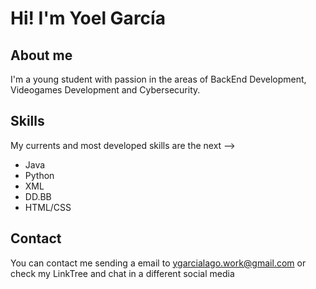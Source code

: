 # Hi! I'm Yoel García  
## About me  
I'm a young student with passion in the areas of BackEnd Development, Videogames Development and Cybersecurity.   

## Skills   
My currents and most developed skills are the next -->   
- Java  
- Python  
- XML  
- DD.BB  
- HTML/CSS  

## Contact  
You can contact me sending a email to ygarcialago.work@gmail.com or check my LinkTree and chat in a different social media

<!---
yoinormie/yoinormie is a ✨ special ✨ repository because its `README.md` (this file) appears on your GitHub profile.
You can click the Preview link to take a look at your changes.
--->
